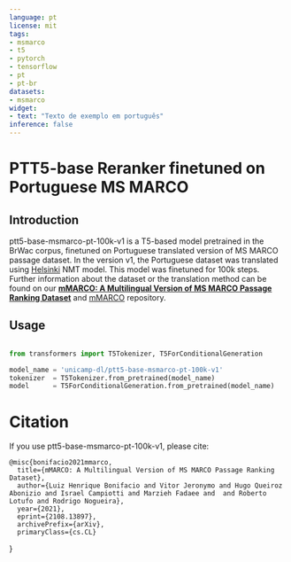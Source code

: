 ```yaml
---
language: pt
license: mit
tags:
- msmarco
- t5
- pytorch
- tensorflow
- pt
- pt-br
datasets:
- msmarco
widget:
- text: "Texto de exemplo em português"
inference: false
---
```

# PTT5-base Reranker finetuned on Portuguese MS MARCO
## Introduction
ptt5-base-msmarco-pt-100k-v1 is a T5-based model pretrained in the BrWac corpus, finetuned on Portuguese translated version of MS MARCO passage dataset. In the version v1, the Portuguese dataset was translated using [Helsinki](https://huggingface.co/Helsinki-NLP) NMT model. This model was finetuned for 100k steps. 
Further information about the dataset or the translation method can be found on our [**mMARCO: A Multilingual Version of MS MARCO Passage Ranking Dataset**](https://arxiv.org/abs/2108.13897) and [mMARCO](https://github.com/unicamp-dl/mMARCO) repository.

## Usage
```python

from transformers import T5Tokenizer, T5ForConditionalGeneration

model_name = 'unicamp-dl/ptt5-base-msmarco-pt-100k-v1'
tokenizer  = T5Tokenizer.from_pretrained(model_name)
model      = T5ForConditionalGeneration.from_pretrained(model_name)

```
# Citation
If you use ptt5-base-msmarco-pt-100k-v1, please cite:

    @misc{bonifacio2021mmarco,
      title={mMARCO: A Multilingual Version of MS MARCO Passage Ranking Dataset}, 
      author={Luiz Henrique Bonifacio and Vitor Jeronymo and Hugo Queiroz Abonizio and Israel Campiotti and Marzieh Fadaee and  and Roberto Lotufo and Rodrigo Nogueira},
      year={2021},
      eprint={2108.13897},
      archivePrefix={arXiv},
      primaryClass={cs.CL}
}
